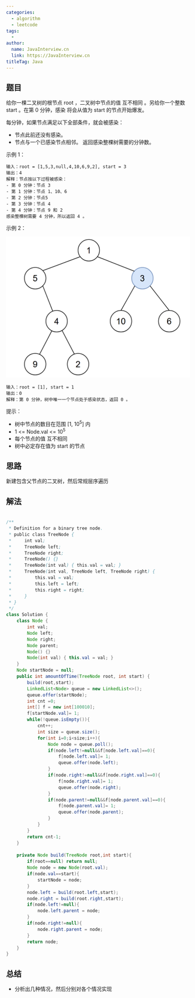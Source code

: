 ```yaml
---
categories:
  - algorithm
  - leetcode
tags:
  - 
author: 
  name: JavaInterview.cn
  link: https://JavaInterview.cn
titleTag: Java
---
```



## 题目

给你一棵二叉树的根节点 root ，二叉树中节点的值 互不相同 。另给你一个整数 start 。在第 0 分钟，感染 将会从值为 start 的节点开始爆发。

每分钟，如果节点满足以下全部条件，就会被感染：

* 节点此前还没有感染。
* 节点与一个已感染节点相邻。
返回感染整棵树需要的分钟数。



示例 1：


    输入：root = [1,5,3,null,4,10,6,9,2], start = 3
    输出：4
    解释：节点按以下过程被感染：
    - 第 0 分钟：节点 3
    - 第 1 分钟：节点 1、10、6
    - 第 2 分钟：节点5
    - 第 3 分钟：节点 4
    - 第 4 分钟：节点 9 和 2
    感染整棵树需要 4 分钟，所以返回 4 。

示例 2：

![](../../../media/pictures/leetcode/image-20220625231744-1.png)

    输入：root = [1], start = 1
    输出：0
    解释：第 0 分钟，树中唯一一个节点处于感染状态，返回 0 。


提示：

* 树中节点的数目在范围 [1, 10<sup>5</sup>] 内
* 1 <= Node.val <= 10<sup>5</sup>
* 每个节点的值 互不相同
* 树中必定存在值为 start 的节点


## 思路

新建包含父节点的二叉树，然后常规层序遍历



## 解法
```java

/**
 * Definition for a binary tree node.
 * public class TreeNode {
 *     int val;
 *     TreeNode left;
 *     TreeNode right;
 *     TreeNode() {}
 *     TreeNode(int val) { this.val = val; }
 *     TreeNode(int val, TreeNode left, TreeNode right) {
 *         this.val = val;
 *         this.left = left;
 *         this.right = right;
 *     }
 * }
 */
class Solution {
    class Node {
        int val;
        Node left;
        Node right;
        Node parent;
        Node() {}
        Node(int val) { this.val = val; }
    }
    Node startNode = null;
    public int amountOfTime(TreeNode root, int start) {
        build(root,start);
        LinkedList<Node> queue = new LinkedList<>();
        queue.offer(startNode);
        int cnt =0;
        int[] f = new int[100010];
        f[startNode.val]= 1;
        while(!queue.isEmpty()){
            cnt++;
            int size = queue.size();
            for(int i=0;i<size;i++){
                Node node = queue.poll();
                if(node.left!=null&&f[node.left.val]==0){
                    f[node.left.val]= 1;
                    queue.offer(node.left);
                }
                if(node.right!=null&&f[node.right.val]==0){
                    f[node.right.val]= 1;
                    queue.offer(node.right);
                }
                if(node.parent!=null&&f[node.parent.val]==0){
                    f[node.parent.val]= 1;
                    queue.offer(node.parent);
                }
            }
        }
        return cnt-1;
    }

    private Node build(TreeNode root,int start){
        if(root==null) return null;
        Node node = new Node(root.val);
        if(node.val==start){
            startNode = node;
        }
        node.left = build(root.left,start);
        node.right = build(root.right,start);
        if(node.left!=null){
            node.left.parent = node;
        }
        if(node.right!=null){
            node.right.parent = node;
        }
        return node;
    }
}
```

## 总结

- 分析出几种情况，然后分别对各个情况实现 
